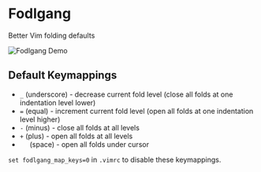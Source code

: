 # Fodlgang
Better Vim folding defaults

![Fodlgang Demo](https://github.com/evnp/fodlgang/blob/master/fodlgang.gif?raw=true)

## Default Keymappings

- `_` (underscore) - decrease current fold level (close all folds at one indentation level lower)
- `=` (equal) - increment current fold level (open all folds at one indentation level higher)
- `-` (minus) - close all folds at all levels
- `+` (plus) - open all folds at all levels
- &nbsp; &nbsp; &nbsp;(space) - open all folds under cursor

`set fodlgang_map_keys=0` in `.vimrc` to disable these keymappings.

